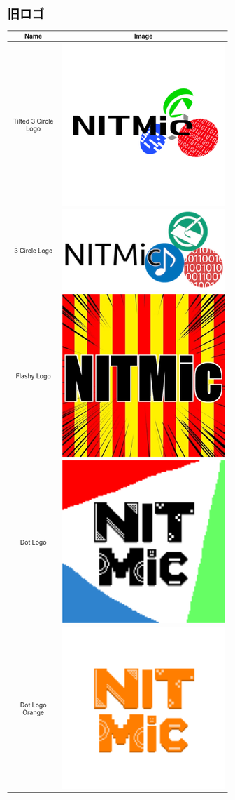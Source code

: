 # 旧ロゴ

| Name | Image |
| :---: | :---: |
| Tilted 3 Circle Logo | <img src="tilted-3circle-logo.png" width="512"> |
| 3 Circle Logo | <img src="3circle-logo.png" width="512"> |
| Flashy Logo | <img src="flashy-logo.jpg" width="512"> |
| Dot Logo | <img src="dot-logo.png" width="512"> |
| Dot Logo Orange | <img src="dot-logo_orange.png" width="512"> |
